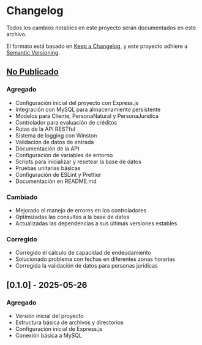 # Changelog

Todos los cambios notables en este proyecto serán documentados en este archivo.

El formato está basado en [Keep a Changelog](https://keepachangelog.com/es/1.0.0/),
y este proyecto adhiere a [Semantic Versioning](https://semver.org/spec/v2.0.0.html).

## [No Publicado]
### Agregado
- Configuración inicial del proyecto con Express.js
- Integración con MySQL para almacenamiento persistente
- Modelos para Cliente, PersonaNatural y PersonaJuridica
- Controlador para evaluación de créditos
- Rutas de la API RESTful
- Sistema de logging con Winston
- Validación de datos de entrada
- Documentación de la API
- Configuración de variables de entorno
- Scripts para inicializar y resetear la base de datos
- Pruebas unitarias básicas
- Configuración de ESLint y Prettier
- Documentación en README.md

### Cambiado
- Mejorado el manejo de errores en los controladores
- Optimizadas las consultas a la base de datos
- Actualizadas las dependencias a sus últimas versiones estables

### Corregido
- Corregido el cálculo de capacidad de endeudamiento
- Solucionado problema con fechas en diferentes zonas horarias
- Corregida la validación de datos para personas jurídicas

## [0.1.0] - 2025-05-26
### Agregado
- Versión inicial del proyecto
- Estructura básica de archivos y directorios
- Configuración inicial de Express.js
- Conexión básica a MySQL

[No Publicado]: https://github.com/tu-usuario/sistema-evaluacion-crediticia/compare/v0.1.0...HEAD
